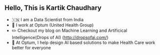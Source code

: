 ## Hello, This is Kartik Chaudhary

- :india: I am a Data Scientist from India 
- 🔷 I work at Optum (United Health Group)
- ✏️ Checkout my blog on Machine Learning and Artificical Intelligence(Drops of AI) (http://dropsofai.com/)
- 🐳 At Optum, I help design AI based solutions to make Health Care work better for everyone

<!--
Here are some ideas to get you started:

- 🔭 I’m currently working on ...
- 🌱 I’m currently learning ...
- 👯 I’m looking to collaborate on ...
- 🤔 I’m looking for help with ...
- 💬 Ask me about ...
- 📫 How to reach me: ...
- 😄 Pronouns: ...
- ⚡ Fun fact: ...
-->
